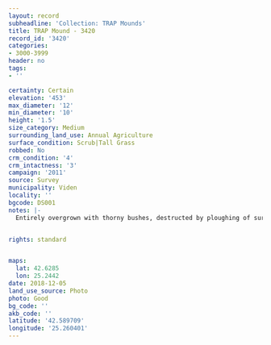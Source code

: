 ```yaml
---
layout: record
subheadline: 'Collection: TRAP Mounds'
title: TRAP Mound - 3420
record_id: '3420'
categories:
- 3000-3999
header: no
tags:
- ''

certainty: Certain
elevation: '453'
max_diameter: '12'
min_diameter: '10'
height: '1.5'
size_category: Medium
surrounding_land_use: Annual Agriculture
surface_condition: Scrub|Tall Grass
robbed: No
crm_condition: '4'
crm_intactness: '3'
campaign: '2011'
source: Survey
municipality: Viden
locality: ''
bgcode: DS001
notes: |-
  Entirely overgrown with thorny bushes, destructed by ploughing of surrounding field.


rights: standard


maps:
  lat: 42.6285
  lon: 25.2442
date: 2018-12-05
land_use_source: Photo
photo: Good
bg_code: ''
akb_code: ''
latitude: '42.589709'
longitude: '25.260401'
---
```

